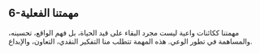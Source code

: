 ## 6-مهمتنا الفعلية

مهمتنا ككائنات واعية ليست مجرد البقاء على قيد الحياة، بل فهم الواقع، تحسينه، والمساهمة في تطور الوعي. هذه المهمة تتطلب منا التفكير النقدي، التعاون، والإبداع.
